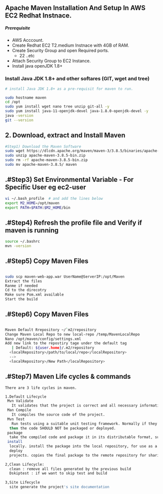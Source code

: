 ## Apache Maven Installation And Setup In AWS EC2 Redhat Instnace.
##### Prerequisite
+ AWS Acccount.
+ Create Redhat EC2 T2.medium Instnace with 4GB of RAM.
+ Create Security Group and open Required ports.
   + 22 ..etc
+ Attach Security Group to EC2 Instance.
+ Install java openJDK 1.8+

### Install Java JDK 1.8+  and other softares (GIT, wget and tree)

``` sh
# install Java JDK 1.8+ as a pre-requisit for maven to run.

sudo hostname maven
cd /opt
sudo yum install wget nano tree unzip git-all -y
sudo yum install java-11-openjdk-devel java-1.8.0-openjdk-devel -y
java -version
git --version
```

## 2. Download, extract and Install Maven
``` sh
#Step1) Download the Maven Software
sudo wget https://dlcdn.apache.org/maven/maven-3/3.8.5/binaries/apache-maven-3.8.5-bin.zip
sudo unzip apache-maven-3.8.5-bin.zip
sudo rm -rf apache-maven-3.8.5-bin.zip
sudo mv apache-maven-3.8.5/ maven
```
## .#Step3) Set Environmental Variable  - For Specific User eg ec2-user
``` sh
vi ~/.bash_profile  # and add the lines below
export M2_HOME=/opt/maven
export PATH=$PATH:$M2_HOME/bin
```
## .#Step4) Refresh the profile file and Verify if maven is running
```sh
source ~/.bashrc
mvn -version
```
## .#Step5) Copy Maven Files
``` sh

sudo scp maven-web-app.war UserName@ServerIP:/opt/Maven
Extract the files
Ranme if needed
Cd to the direcotry
Make sure Pom.xml available 
Start the build

```

## .#Step6) Copy Maven Files
``` sh

Maven Default Rrepository ~/`m2/repository
Change Maven Local Repo to new local-repo /temp/MavenLocalRepo
Nano /opt/maven/config/settings.xml
Add new link to the repostiry tage under the default tag
   | Default: ${user.home}/.m2/repository
  <localRepository>/path/to/local/repo</localRepository>
  -->
  <localRepository>/New Path</localRepository>

```

## .#Step7) Maven Life cycles & commands
``` sh
There are 3 life cycles in maven.

1.Default Lifecycle
 Mvn Validate 
   It validates that the project is correct and all necessary information is available.
 Man Compile 
   It compiles the source code of the project.
 Mvn Test
   Run tests using a suitable unit testing framework. Normally if they the tests requirements fails
  then the code SHOULD NOT be packaged or deployed.
 package
  take the compiled code and package it in its distributable format, such as a JAR, WAR, EAR....
 install 
  locally. install the package into the local repository, for use as a dependency in other projects
  deploy
  projects. copies the final package to the remote repository for sharing with other developers 
  
2,Clean Lifecycle:
  clean : remove all files generated by the previous build
  Dskiptest : if we want to skip test and build
  
3,Site Lifecycle
  site generate the project's site documentation
```
